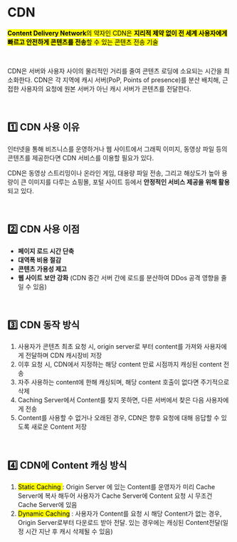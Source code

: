 
# CDN

<mark>**Content Delivery Network**의 약자인 CDN은 **지리적 제약 없이 전 세계 사용자에게 빠르고 안전하게 콘텐츠를 전송**할 수 있는 콘텐츠 전송 기술</mark></br>

</br>

CDN은 서버와 사용자 사이의 물리적인 거리를 줄여 콘텐츠 로딩에 소요되는 시간을 최소화한다. CDN은 각 지역에 캐시 서버(PoP, Points of presence)를 분산 배치해, 근접한 사용자의 요청에 원본 서버가 아닌 캐시 서버가 콘텐츠를 전달한다.

</br>

## 1️⃣ CDN 사용 이유
인터넷을 통해 비즈니스를 운영하거나 웹 사이트에서 그래픽 이미지, 동영상 파일 등의 콘텐츠를 제공한다면 CDN 서비스를 이용할 필요가 있다.</br>

CDN은 동영상 스트리밍이나 온라인 게임, 대용량 파일 전송, 그리고 해상도가 높아 용량이 큰 이미지를 다루는 쇼핑몰, 포털 사이트 등에서 **안정적인 서비스 제공을 위해 활용**되고 있다.


</br>


## 2️⃣ CDN 사용 이점

- **페이지 로드 시간 단축** 
- **대역폭 비용 절감**
- **콘텐츠 가용성 제고**
- **웹 사이트 보안 강화** (CDN 중간 서버 간에 로드를 분산하여 DDos 공격 영향을 줄일 수 있음) 


</br>

## 3️⃣ CDN 동작 방식

1. 사용자가 콘텐츠 최초 요청 시, origin server로 부터 content를 가져와 사용자에게 전달하며 CDN 캐시장비 저장
2. 이후 요청 시, CDN에서 지정하는 해당 content 만료 시점까지 캐싱된 content 전송
3. 자주 사용하는 content에 한해 캐싱되며, 해당 content 호출이 없다면 주기적으로 삭제
4. Caching Server에서 Content를 찾지 못하면, 다른 서버에서 찾은 다음 사용자에게 전송
5. Content를 사용할 수 없거나 오래된 경우, CDN은 향후 요청에 대해 응답할 수 있도록 새로운 Content 저장 


</br>

## 4️⃣ CDN에 Content 캐싱 방식

1. <mark>Static Caching </mark>: Origin Server 에 있는 Content를 운영자가 미리 Cache Server에 복사 해두어 사용자가 Cache Server에 Content 요청 시 무조건 Cache Server에 있음
2. <mark>Dynamic Caching</mark> : 사용자가 Content를 요청 시 해당 Content가 없는 경우, Origin Server로부터 다운로드 받아 전달. 있는 경우에는 캐싱된 Content전달(일정 시간 지난 후 캐시 삭제될 수 있음)
